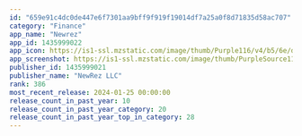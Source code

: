 ```yaml
---
id: "659e91c4dc0de447e6f7301aa9bff9f919f19014df7a25a0f8d71835d58ac707"
category: "Finance"
app_name: "Newrez"
app_id: 1435999022
app_icon: https://is1-ssl.mzstatic.com/image/thumb/Purple116/v4/b5/6e/d0/b56ed048-8eac-793a-455b-56ebe6103fac/AppIcon-0-1x_U007epad-85-220.png/1024x1024bb.png
app_screenshot: https://is1-ssl.mzstatic.com/image/thumb/PurpleSource112/v4/0b/dd/9b/0bdd9bc0-b4c8-5bb1-0c4c-8738e3158e47/477b7135-873b-4bef-bae8-8a12009b3085_iPhone12-Pro-Max_2.png/1284x2778bb.png
publisher_id: 1435999021
publisher_name: "NewRez LLC"
rank: 386
most_recent_release: 2024-01-25 00:00:00
release_count_in_past_year: 10
release_count_in_past_year_category: 20
release_count_in_past_year_top_in_category: 28
---
```

